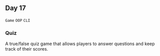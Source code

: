 ## Day 17

`Game` `OOP` `CLI`


### Quiz

A true/false quiz game that allows players to answer questions and keep track of their scores.
